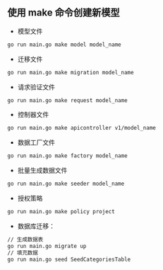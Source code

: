 ## 使用 make 命令创建新模型

* 模型文件
```bash
go run main.go make model model_name
```
* 迁移文件
```bash
go run main.go make migration model_name
```
* 请求验证文件
```bash
go run main.go make request model_name
```
* 控制器文件
```bash
go run main.go make apicontroller v1/model_name
```
* 数据工厂文件
```bash
go run main.go make factory model_name
```
* 批量生成数据文件
```bash
go run main.go make seeder model_name
```
* 授权策略
```bash
go run main.go make policy project
```

* 数据库迁移：
```bash
// 生成数据表
go run main.go migrate up
// 填充数据
go run main.go seed SeedCategoriesTable
```